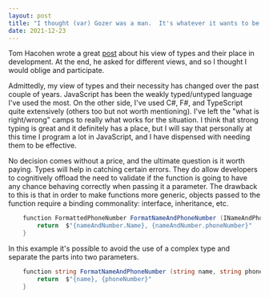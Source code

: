 ```yaml
---
layout: post
title: "I thought (var) Gozer was a man.  It's whatever it wants to be."
date: 2021-12-23
---
```


Tom Hacohen wrote a great [post](https://www.svix.com/blog/strong-typing-hill-to-die-on/) about his view of types and their place in development. At the end, he asked for different views, and so I thought I would oblige and participate.

Admittedly, my view of types and their necessity has changed over the past couple of years. JavaScript has been the weakly typed/untyped language I've used the most. On the other side, I've used C#, F#, and TypeScript quite extensively (others too but not worth mentioning). I've left the "what is right/wrong" camps to really what works for the situation. I think that strong typing is great and it definitely has a place, but I will say that personally at this time I program a lot in JavaScript, and I have dispensed with needing them to be effective.

No decision comes without a price, and the ultimate question is it worth paying. Types will help in catching certain errors. They do allow developers to cognitively offload the need to validate if the function is going to have any chance behaving correctly when passing it a parameter. The drawback to this is that in order to make functions more generic, objects passed to the function require a binding commonality: interface, inheritance, etc.

```csharp
    function FormattedPhoneNumber FormatNameAndPhoneNumber (INameAndPhoneNumber nameAndNumber){
        return  $"{nameAndNumber.Name}, {nameAndNumber.phoneNumber}"
    }

```

In this example it's possible to avoid the use of a complex type and separate the parts into two parameters.

```csharp
    function string FormatNameAndPhoneNumber (string name, string phoneNumber){
        return  $"{name}, {phoneNumber}"
    }
```

<!--

Let's take the following (slightly outrageous example). The system has a function that formats an employee's name to put it on a badge for a party.

```csharp
    public class Employee {
        Name Name {get; set;}
    }

    public string FormatNameForWelcomeBadge (Employee registrant){
        return `Hi! My name is: ${registrant.Name}.  Nice to meet you.`
    }
```

At some point in time, the business decides they would also like to include contractors and format their names in the same manner.

```csharp
    public class Contractor {
        Name Name {get; set;}
    }
```

With this example, there are a few obvious solutions.

1.  Add an interface. Create an interface with the property Name as a requirement.
2.  Potentially have both classes inherit from a base class named Person.
3.  Alter the method signature to pass in the string version of the name and not worry about calling the object.

This is assuming you can modify the classes and they aren't imported from an external library.

-->
